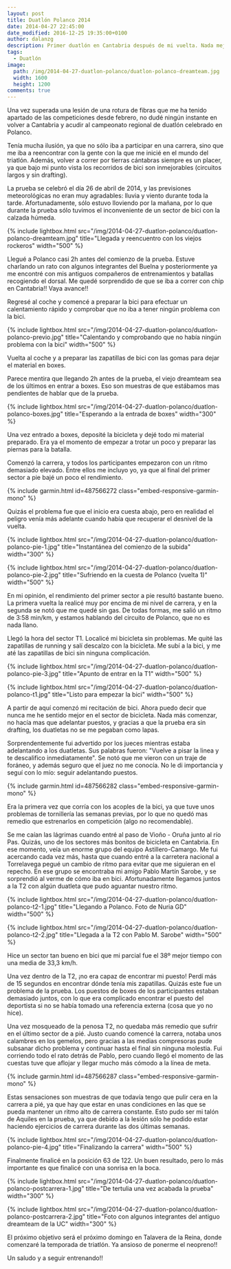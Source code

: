 ```yaml
---
layout: post
title: Duatlón Polanco 2014
date: 2014-04-27 22:45:00
date_modified: 2016-12-25 19:35:00+0100
author: dalanzg
description: Primer duatlón en Cantabria después de mi vuelta. Nada mejor que volver a casa y competir con viejos compañeros.
tags:
  - Duatlón
image:
  path: /img/2014-04-27-duatlon-polanco/duatlon-polanco-dreamteam.jpg
  width: 1600
  height: 1200
comments: true
---
```


Una vez superada una lesión de una rotura de fibras que me ha tenido apartado de las competiciones desde febrero, no dudé ningún instante en volver a Cantabria y acudir al campeonato regional de duatlón celebrado en Polanco.

Tenía mucha ilusión, ya que no sólo iba a participar en una carrera, sino que me iba a reencontrar con la gente con la que me inicié en el mundo del triatlón. Además, volver a correr por tierras cántabras siempre es un placer, ya que bajo mi punto vista los recorridos de bici son inmejorables (circuitos largos y sin drafting).

La prueba se celebró el día 26 de abril de 2014, y las previsiones meteorológicas no eran muy agradables: lluvia y viento durante toda la tarde. Afortunadamente, sólo estuvo lloviendo por la mañana, por lo que durante la prueba sólo tuvimos el inconveniente de un sector de bici con la calzada húmeda.

{% include lightbox.html src="/img/2014-04-27-duatlon-polanco/duatlon-polanco-dreamteam.jpg" title="Llegada y reencuentro con los viejos rockeros" width="500" %}

Llegué a Polanco casi 2h antes del comienzo de la prueba. Estuve charlando un rato con algunos integrantes del Buelna y posteriormente ya me encontré con mis antiguos compañeros de entrenamientos y batallas recogiendo el dorsal. Me quedé sorprendido de que se iba a correr con chip en Cantabria!! Vaya avance!!

Regresé al coche y comencé a preparar la bici para efectuar un calentamiento rápido y comprobar que no iba a tener ningún problema con la bici.

{% include lightbox.html src="/img/2014-04-27-duatlon-polanco/duatlon-polanco-previo.jpg" title="Calentando y comprobando que no había ningún problema con la bici" width="500" %}

Vuelta al coche y a preparar las zapatillas de bici con las gomas para dejar el material en boxes.

Parece mentira que llegando 2h antes de la prueba, el viejo dreamteam sea de los últimos en entrar a boxes. Eso son muestras de que estábamos mas pendientes de hablar que de la prueba.

{% include lightbox.html src="/img/2014-04-27-duatlon-polanco/duatlon-polanco-boxes.jpg" title="Esperando a la entrada de boxes" width="300" %}

Una vez entrado a boxes, deposité la bicicleta y dejé todo mi material preparado. Era ya el momento de empezar a trotar un poco y preparar las piernas para la batalla.

Comenzó la carrera, y todos los participantes empezaron con un ritmo demasiado elevado. Entre ellos me incluyo yo, ya que al final del primer sector a pie bajé un poco el rendimiento.

{% include garmin.html id=487566272 class="embed-responsive-garmin-mono" %}

Quizás el problema fue que el inicio era cuesta abajo, pero en realidad el peligro venía más adelante cuando había que recuperar el desnivel de la vuelta.

{% include lightbox.html src="/img/2014-04-27-duatlon-polanco/duatlon-polanco-pie-1.jpg" title="Instantánea del comienzo de la subida" width="300" %}

{% include lightbox.html src="/img/2014-04-27-duatlon-polanco/duatlon-polanco-pie-2.jpg" title="Sufriendo en la cuesta de Polanco (vuelta 1)" width="500" %}

En mi opinión, el rendimiento del primer sector a pie resultó bastante bueno. La primera vuelta la realicé muy por encima de mi nivel de carrera, y en la segunda se notó que me quedé sin gas. De todas formas, me salió un ritmo de 3:58 min/km, y estamos hablando del circuito de Polanco, que no es nada llano.

Llegó la hora del sector T1. Localicé mi bicicleta sin problemas. Me quité las zapatillas de running y salí descalzo con la bicicleta. Me subí a la bici, y me até las zapatillas de bici sin ninguna complicación.

{% include lightbox.html src="/img/2014-04-27-duatlon-polanco/duatlon-polanco-pie-3.jpg" title="Apunto de entrar en la T1" width="500" %}

{% include lightbox.html src="/img/2014-04-27-duatlon-polanco/duatlon-polanco-t1.jpg" title="Listo para empezar la bici" width="500" %}

A partir de aquí comenzó mi recitación de bici. Ahora puedo decir que nunca me he sentido mejor en el sector de bicicleta. Nada más comenzar, no hacía mas que adelantar puestos, y gracias a que la prueba era sin drafting, los duatletas no se me pegaban como lapas.

Sorprendentemente fui advertido por los jueces mientras estaba adelantando a los duatletas. Sus palabras fueron: "Vuelve a pisar la linea y te descalifico inmediatamente". Se notó que me vieron con un traje de foráneo, y además seguro que el juez no me conocía. No le di importancia y seguí con lo mío: seguir adelantando puestos.

{% include garmin.html id=487566282 class="embed-responsive-garmin-mono" %}

Era la primera vez que corría con los acoples de la bici, ya que tuve unos problemas de tornillería las semanas previas, por lo que no quedó mas remedio que estrenarlos en competición (algo no recomendable).

Se me caían las lágrimas cuando entré al paso de Vioño - Oruña junto al río Pas. Quizás, uno de los sectores más bonitos de bicicleta en Cantabria. En ese momento, veía un enorme grupo del equipo Astillero-Camargo. Me fui acercando cada vez más, hasta que cuando entré a la carretera nacional a Torrelavega pegué un cambio de ritmo para evitar que me siguieran en el repecho. En ese grupo se encontraba mi amigo Pablo Martín Sarobe, y se sorprendió al verme de cómo iba en bici. Afortunadamente llegamos juntos a la T2 con algún duatleta que pudo aguantar nuestro ritmo.

{% include lightbox.html src="/img/2014-04-27-duatlon-polanco/duatlon-polanco-t2-1.jpg" title="Llegando a Polanco. Foto de Nuria GD" width="500" %}

{% include lightbox.html src="/img/2014-04-27-duatlon-polanco/duatlon-polanco-t2-2.jpg" title="Llegada a la T2 con Pablo M. Sarobe" width="500" %}

Hice un sector tan bueno en bici que mi parcial fue el 38º mejor tiempo con una media de 33,3 km/h.

Una vez dentro de la T2, ¡no era capaz de encontrar mi puesto! Perdí más de 15 segundos en encontrar dónde tenía mis zapatillas. Quizás este fue un problema de la prueba. Los puestos de boxes de los participantes estaban demasiado juntos, con lo que era complicado encontrar el puesto del deportista si no se había tomado una referencia externa (cosa que yo no hice).

Una vez mosqueado de la penosa T2, no quedaba más remedio que sufrir en el último sector de a pié. Justo cuando comencé la carrera, notaba unos calambres en los gemelos, pero gracias a las medias compresoras pude subsanar dicho problema y continuar hasta el final sin ninguna molestia. Fui corriendo todo el rato detrás de Pablo, pero cuando llegó el momento de las cuestas tuve que aflojar y llegar mucho más cómodo a la línea de meta.

{% include garmin.html id=487566287 class="embed-responsive-garmin-mono" %}

Estas sensaciones son muestras de que todavía tengo que pulir cera en la carrera a pié, ya que hay que estar en unas condiciones en las que se pueda mantener un ritmo alto de carrera constante. Esto pudo ser mi talón de Aquiles en la prueba, ya que debido a la lesión sólo he podido estar haciendo ejercicios de carrera durante las dos últimas semanas.

{% include lightbox.html src="/img/2014-04-27-duatlon-polanco/duatlon-polanco-pie-4.jpg" title="Finalizando la carrera" width="500" %}

Finalmente finalicé en la posición 63 de 122. Un buen resultado, pero lo más importante es que finalicé con una sonrisa en la boca.

{% include lightbox.html src="/img/2014-04-27-duatlon-polanco/duatlon-polanco-postcarrera-1.jpg" title="De tertulia una vez acabada la prueba" width="300" %}

{% include lightbox.html src="/img/2014-04-27-duatlon-polanco/duatlon-polanco-postcarrera-2.jpg" title="Foto con algunos integrantes del antiguo dreamteam de la UC" width="300" %}

El próximo objetivo será el próximo domingo en Talavera de la Reina, donde comenzaré la temporada de triatlón. Ya ansioso de ponerme el neopreno!!

Un saludo y a seguir entrenando!!
